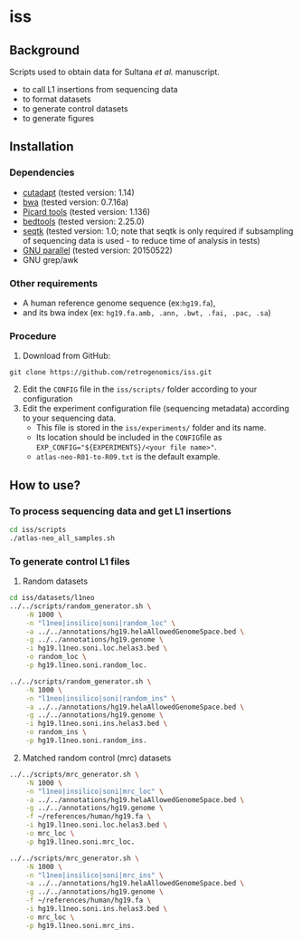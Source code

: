 # iss
## Background
Scripts used to obtain data for Sultana <I>et al.</I> manuscript.
- to call L1 insertions from sequencing data
- to format datasets
- to generate control datasets
- to generate figures

## Installation
### Dependencies
- [cutadapt](https://github.com/marcelm/cutadapt) (tested version: 1.14)
- [bwa](https://github.com/lh3/bwa) (tested version: 0.7.16a)
- [Picard tools](http://broadinstitute.github.io/picard/) (tested version: 1.136)
- [bedtools](https://github.com/arq5x/bedtools2) (tested version: 2.25.0)
- [seqtk](https://github.com/lh3/seqtk) (tested version: 1.0; note that seqtk is only required if subsampling of sequencing data is used - to reduce time of analysis in tests)
- [GNU parallel](https://www.gnu.org/software/parallel/) (tested version: 20150522)
- GNU grep/awk

### Other requirements
- A human reference genome sequence (ex:`hg19.fa`), 
- and its bwa index (ex: `hg19.fa.amb, .ann, .bwt, .fai, .pac, .sa`)

### Procedure

1. Download from GitHub:
```
git clone https://github.com/retrogenomics/iss.git
```
2. Edit the `CONFIG` file in the `iss/scripts/` folder according to your configuration
3. Edit the experiment configuration file (sequencing metadata) according to your sequencing data.
   - This file is stored in the `iss/experiments/` folder and its name.
   - Its location should be included in the `CONFIG`file as `EXP_CONFIG="${EXPERIMENTS}/<your file name>"`.
   - `atlas-neo-R01-to-R09.txt` is the default example.

## How to use?
### To process sequencing data and get L1 insertions
```bash
cd iss/scripts
./atlas-neo_all_samples.sh
```

### To generate control L1 files

1. Random datasets

```bash
cd iss/datasets/l1neo
../../scripts/random_generator.sh \
	-N 1000 \
	-n "l1neo|insilico|soni|random_loc" \
	-a ../../annotations/hg19.helaAllowedGenomeSpace.bed \
	-g ../../annotations/hg19.genome \
	-i hg19.l1neo.soni.loc.helas3.bed \
	-o random_loc \
	-p hg19.l1neo.soni.random_loc.
```

```bash	
../../scripts/random_generator.sh \
	-N 1000 \
	-n "l1neo|insilico|soni|random_ins" \
	-a ../../annotations/hg19.helaAllowedGenomeSpace.bed \
	-g ../../annotations/hg19.genome \
	-i hg19.l1neo.soni.ins.helas3.bed \
	-o random_ins \
	-p hg19.l1neo.soni.random_ins.
```

2. Matched random control (mrc) datasets

```bash
../../scripts/mrc_generator.sh \
	-N 1000 \
	-n "l1neo|insilico|soni|mrc_loc" \
	-a ../../annotations/hg19.helaAllowedGenomeSpace.bed \
	-g ../../annotations/hg19.genome \
	-f ~/references/human/hg19.fa \
	-i hg19.l1neo.soni.loc.helas3.bed \
	-o mrc_loc \
	-p hg19.l1neo.soni.mrc_loc.
```

```bash
../../scripts/mrc_generator.sh \
	-N 1000 \
	-n "l1neo|insilico|soni|mrc_ins" \
	-a ../../annotations/hg19.helaAllowedGenomeSpace.bed \
	-g ../../annotations/hg19.genome \
	-f ~/references/human/hg19.fa \
	-i hg19.l1neo.soni.ins.helas3.bed \
	-o mrc_loc \
	-p hg19.l1neo.soni.mrc_ins.
```

